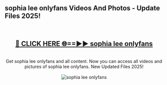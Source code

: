 <h2>sophia lee onlyfans Videos And Photos - Update Files 2025!</h2>
<br>
<div align="center">
<h2><a href="https://linkcuts.com/hfmhzwbr" rel="nofollow">🔴 CLICK HERE 🌐==►► sophia lee onlyfans</a></h2>
<br>
Get sophia lee onlyfans and all content. Now you can access all videos and pictures of sophia lee onlyfans. New Updated Files 2025!
<br>
<br>
<a href="https://linkcuts.com/hfmhzwbr" rel="nofollow" data-target="animated-image.originalLink"><img src="https://i.ibb.co.com/WyWwxjT/player-gif2.gif" alt="sophia lee onlyfans" style="max-width: 100%; display: inline-block;" data-target="animated-image.originalImage"></a>
</div>
<br>